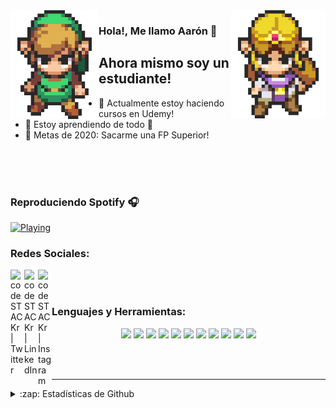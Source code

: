 <img align='left' src='https://github.com/Aaron-Moya/Aaron-Moya/blob/master/LinkFront_Beat.gif' width='28%' heigth='20%'>  
<img align='right' src='https://github.com/Aaron-Moya/Aaron-Moya/blob/master/zelda.gif' width='30%' heigth='30%'> 

### Hola!, Me llamo Aarón 👋

## Ahora mismo soy un estudiante!

- 🔭 Actualmente estoy haciendo cursos en Udemy! 
- 🌱 Estoy aprendiendo de todo 🤣
- 🥅 Metas de 2020: Sacarme una FP Superior! 

<br />
<br />
<br />

### Reproduciendo Spotify 🎧
[<img src="https://now-playing-codestackr.vercel.app/api/spotify-playing" alt="Playing" width="350" />](https://open.spotify.com/user/drakewadefaing)

### Redes Sociales:

[<img align="left" alt="codeSTACKr | Twitter" width="22px" src="https://cdn.jsdelivr.net/npm/simple-icons@v3/icons/twitter.svg" />][twitter]
[<img align="left" alt="codeSTACKr | LinkedIn" width="22px" src="https://cdn.jsdelivr.net/npm/simple-icons@v3/icons/linkedin.svg" />][linkedin]
[<img align="left" alt="codeSTACKr | Instagram" width="22px" src="https://cdn.jsdelivr.net/npm/simple-icons@v3/icons/instagram.svg" />][instagram]

<br />
<br />

### Lenguajes y Herramientas:

<p align="center">
  <img src='https://raw.githubusercontent.com/sammwyy/sammwyy/master/skills/angular.png' height='50px'>
  <img src='https://raw.githubusercontent.com/sammwyy/sammwyy/master/skills/cpp.png' height='50px'>
  <img src='https://raw.githubusercontent.com/sammwyy/sammwyy/master/skills/csharp.png' height='50px'>
  <img src='https://raw.githubusercontent.com/sammwyy/sammwyy/master/skills/css.png' height='50px'>
  <img src='https://raw.githubusercontent.com/sammwyy/sammwyy/master/skills/html.png' height='50px'>
  <img src='https://raw.githubusercontent.com/sammwyy/sammwyy/master/skills/javascript.jpg' height='50px'>
  <img src='https://raw.githubusercontent.com/sammwyy/sammwyy/master/skills/mongo.png' height='50px'>
  <img src='https://raw.githubusercontent.com/sammwyy/sammwyy/master/skills/nodejs.png' height='50px'>
  <img src='https://raw.githubusercontent.com/sammwyy/sammwyy/master/skills/php.png' height='50px'>
  <img src='https://raw.githubusercontent.com/sammwyy/sammwyy/master/skills/python.png' height='50px'>
  <img src='https://raw.githubusercontent.com/sammwyy/sammwyy/master/skills/unity.png' height='50px'>
</p>

<br />
<br />

---

<details>
  <summary>:zap: Estadísticas de Github</summary>

  <img align="left" alt="stats" src="https://github-readme-stats.codestackr.vercel.app/api?username=Aaron-Moya&show_icons=true&hide_border=true" />

</details>

[twitter]: https://twitter.com/drakewadefaing
[instagram]: https://instagram.com/4ar_0n_
[linkedin]: https://www.linkedin.com/in/aar%C3%B3n-moya-arques-a040571a8/
